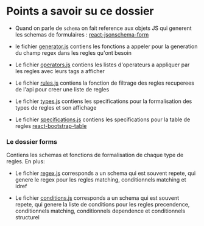 # Points a savoir su ce dossier

- Quand on parle de ``schema`` on fait reference aux objets JS qui generent les schemas de formulaires : [react-jsonschema-form](https://react-jsonschema-form.readthedocs.io/en/latest/)

- le fichier [generator.js](./generator.js) contiens les fonctions a appeler pour la generation du champ regex dans les regles qu'ont besoin

- Le fichier [operators.js](./operators.js) contiens les listes d'operateurs a appliquer par les regles avec leurs tags a afficher

- Le fichier [rules.js](./table/rules.js) contiens la fonction de filtrage des regles recuperees de l'api pour creer une liste de regles

- Le fichier [types.js](./table/types.js) contiens les specifications pour la formalisation des types de regles et son affichage

- Le fichier [specifications.js](./table/specifications.js) contiens les specifications pour la table de regles [react-bootstrap-table](https://react-bootstrap-table.github.io/react-bootstrap-table2/)

### Le dossier forms 

Contiens les schemas et fonctions de formalisation de chaque type de regles. En plus:

- Le fichier [regex.js](./forms/regex.js) corresponds a un schema qui est souvent repete, qui genere le regex pour les regles matching, conditionnels matching et idref

- Le fichier [conditions.js](./forms/conditions.js) corresponds a un schema qui est souvent repete, qui genere la liste de conditions pour les regles precendence, conditionnels matching, conditionnels dependence et conditionnels structurel
